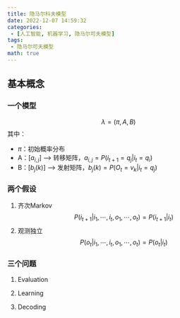 ```yaml
---
title: 隐马尔科夫模型
date: 2022-12-07 14:59:32
categories:
 - [人工智能, 机器学习, 隐马尔可夫模型]
tags: 
 - 隐马尔可夫模型
math: true
---
```


## 基本概念
### 一个模型
$$\lambda=(\pi, A, B)$$
其中：
* $\pi$：初始概率分布
* A：$[a_{i,j}]$ —> 转移矩阵，$a_{i,j}=P(i_{t+1}=q_j|i_t=q_i)$
* B：$[b_j(k)]$ —> 发射矩阵，$b_j(k)=P(O_t=v_k|i_t=q_j)$

### 两个假设
1. 齐次Markov
$$
P(i_{t+1}|i_1,\cdots,i_t,o_1,\cdots,o_t)=P(i_{t+1}|i_t)
$$
2. 观测独立
$$
P(o_t|i_1,\cdots,i_t,o_1,\cdots,o_t)=P(o_t|i_t)
$$

### 三个问题
1. Evaluation

2. Learning

3. Decoding
